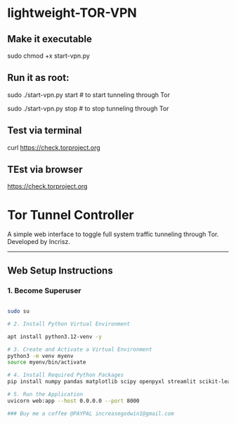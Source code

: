 # lightweight-TOR-VPN


## Make it executable

sudo chmod +x start-vpn.py

## Run it as root:

sudo ./start-vpn.py start   # to start tunneling through Tor

sudo ./start-vpn.py stop    # to stop tunneling through Tor

## Test via terminal

curl https://check.torproject.org

## TEst via browser
https://check.torproject.org




# Tor Tunnel Controller

A simple web interface to toggle full system traffic tunneling through Tor.  
Developed by Incrisz.

---

## Web Setup Instructions

### 1. Become Superuser
```bash

sudo su

# 2. Install Python Virtual Environment

apt install python3.12-venv -y

# 3. Create and Activate a Virtual Environment
python3 -m venv myenv
source myenv/bin/activate

# 4. Install Required Python Packages
pip install numpy pandas matplotlib scipy openpyxl streamlit scikit-learn reportlab pyproj folium streamlit-folium fastapi uvicorn

# 5. Run the Application
uvicorn web:app --host 0.0.0.0 --port 8000

### Buy me a coffee @PAYPAL increasegodwin1@gmail.com
